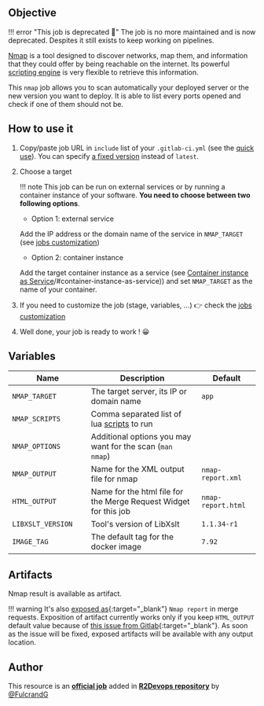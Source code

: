 ## Objective

!!! error "This job is deprecated 🚨"
    The job is no more maintained and is now deprecated. Despites it still exists to keep working on pipelines.

[Nmap](https://nmap.org) is a tool designed to discover networks, map them, and
information that they could offer by being reachable on the internet. Its
powerful [scripting engine](https://nmap.org/book/nse.html) is very
flexible to retrieve this information.

This `nmap` job allows you to scan automatically your deployed server or the
new version you want to deploy. It is able to list every ports opened and check
if one of them should not be.

## How to use it

1. Copy/paste job URL in `include` list of your `.gitlab-ci.yml` (see the [quick use](https://docs.r2devops.io/get-started/use-templates/#use-a-template)). You can specify [a fixed version](https://docs.r2devops.io/get-started/use-templates/#versioning) instead of `latest`.
2. Choose a target

    !!! note
        This job can be run on external services or by running a container
        instance of your software. **You need to choose between two following
        options**.

    - Option 1: external service

    Add the IP address or the domain name of the service in `NMAP_TARGET`
    (see [jobs customization](https://docs.r2devops.io/get-started/use-templates/#job-templates-customization))

    - Option 2: container instance

    Add the target container instance as a service (see
    [Container instance as Service]((https://docs.r2devops.io/get-started/use-templates/#use-a-template))/#container-instance-as-service))
    and set `NMAP_TARGET` as the name of your container.

3. If you need to customize the job (stage, variables, ...) 👉 check the [jobs
   customization](https://docs.r2devops.io/get-started/use-templates/#job-templates-customization)
4. Well done, your job is ready to work ! 😀

## Variables

| Name | Description | Default |
| ---- | ----------- | ------- |
| `NMAP_TARGET` <img width=100/> | The target server, its IP or domain name <img width=175/>| `app` <img width=100/>|
| `NMAP_SCRIPTS` | Comma separated list of lua [scripts](https://nmap.org/book/nse.html) to run | ` ` |
| `NMAP_OPTIONS` | Additional options you may want for the scan (`man nmap`) | ` ` |
| `NMAP_OUTPUT` | Name for the XML output file for nmap | `nmap-report.xml` |
| `HTML_OUTPUT` | Name for the html file for the Merge Request Widget for this job | `nmap-report.html` |
| `LIBXSLT_VERSION` | Tool's version of LibXslt | `1.1.34-r1` |
| `IMAGE_TAG` | The default tag for the docker image | `7.92`  |

## Artifacts

Nmap result is available as artifact.

!!! warning
    It's also [exposed
    as](https://docs.gitlab.com/ee/ci/yaml/#artifactsexpose_as){:target="_blank"}
    `Nmap report` in merge requests.  Exposition of artifact currently works
    only if you keep `HTML_OUTPUT` default value because of [this issue from
    Gitlab](https://gitlab.com/gitlab-org/gitlab/-/issues/37129){:target="_blank"}.
    As soon as the issue will be fixed, exposed artifacts will be available
    with any output location.



## Author
This resource is an **[official job](https://docs.r2devops.io/get-started/faq/#use-a-template)** added in [**R2Devops repository**](https://gitlab.com/r2devops/hub) by [@FulcrandG](https://gitlab.com/FulcrandG)
